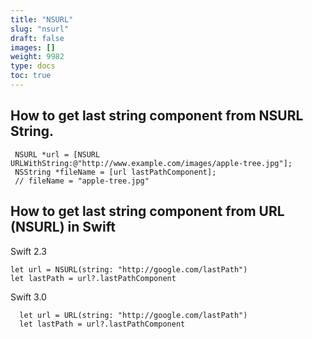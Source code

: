 ```yaml
---
title: "NSURL"
slug: "nsurl"
draft: false
images: []
weight: 9982
type: docs
toc: true
---
```


## How to get last string component from NSURL String.
     NSURL *url = [NSURL URLWithString:@"http://www.example.com/images/apple-tree.jpg"];
     NSString *fileName = [url lastPathComponent];
     // fileName = "apple-tree.jpg"

## How to get last string component from URL (NSURL) in Swift
Swift 2.3

    let url = NSURL(string: "http://google.com/lastPath")
    let lastPath = url?.lastPathComponent

Swift 3.0  

      let url = URL(string: "http://google.com/lastPath")
      let lastPath = url?.lastPathComponent

